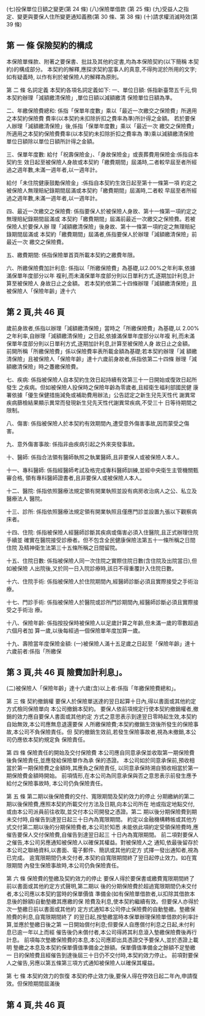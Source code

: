(七)投保單位日額之變更(第 24 條) 
(八)保險單借款 (第 25 條) (九)受益人之指定、變更與要保人住所變更通知義務(第 30 條、第 38 條) 
(十)請求權消滅時效(第 39 條) 
 

## 第 一 條 保險契約的構成

本保險單條款、附著之要保書、批註及其他約定書,均為本保險契約(以下簡稱 本契約)的構成部分。 本契約的解釋,應探求契約當事人的真意,不得拘泥於所用的文字;如有疑義時, 以作有利於被保險人的解釋為原則。 

第 二 條 名詞定義 本契約各項名詞定義如下: 一、單位日額: 
係指新臺幣五千元,倘本契約辦理「減額繳清保險」,單位日額以減額繳清 保險單位日額為準。 

二、年繳保險費總和: 
係指「保單年度數」乘以「最近一次繳交之保險費」所適用之本契約保險費 費率(以本契約未扣除折扣之費率為準)所計得之金額。 若於要保人辦理「減額繳清保險」後,係指「保單年度數」乘以「最近一次 繳交之保險費」所適用之本契約保險費費率(以本契約未扣除折扣之費率為 準)乘以減額繳清保險單位日額除以單位日額所計得之金額。 

三、保單年度數: 
給付「祝壽保險金」、「身故保險金」或喪葬費用保險金:係指自本契約生 效日起至被保險人身故或本契約「繳費期間」屆滿時,二者較早屆至者所經 過之週年數,未滿一週年者,以一週年計。 

給付「未住院健康鼓勵保險金」:係指自本契約生效日起至第十一條第一項 約定之被保險人無理賠紀錄期間屆滿或本契約「繳費期間」屆滿時,二者較 早屆至者所經過之週年數,未滿一週年者,以一週年計。 

四、最近一次繳交之保險費: 
係指要保人於被保險人身故、第十一條第一項約定之無理賠紀錄期間屆滿或 本契約「繳費期間」屆滿前最近一次繳交之保險費。若被保險人於要保人辦 理「減額繳清保險」後身故、第十一條第一項約定之無理賠紀錄期間屆滿或 本契約「繳費期間」屆滿者,係指要保人於辦理「減額繳清保險」前最近一次 繳交之保險費。 

五、繳費期間: 
係指保險單首頁所載本契約之繳費年限。 

六、所繳保險費加計利息: 
係指以「所繳保險費」為基礎,以2.00%之年利率,依據滿保單年度部分以年 複利,而未滿保單年度部分則以日單利方式,逐期加計利息,計算至被保險人 身故日止之金額。 若本契約依第二十四條辦理「減額繳清保險」且被保險人「保險年齡」達十六

## 第 2 頁,共 46 頁

歲前身故者,係指以辦理「減額繳清保險」當時之「所繳保險費」為基礎,以 2.00%之年利率,自辦理「減額繳清保險」之日起,依據滿保單年度部分以年複 利,而未滿保單年度部分則以日單利方式,逐期加計利息,計算至被保險人身 故日止之金額。 前開所稱「所繳保險費」係以保險費率表所載金額為基礎;若本契約辦理「減 額繳清保險」且被保險人「保險年齡」達十六歲前身故者,係指依第二十四條 辦理「減額繳清保險」時之躉繳保險費。 

七、疾病: 
係指被保險人自本契約生效日起持續有效第三十一日開始或復效日起所發生 之疾病。但如被保險人投保時之保險年齡為零歲者,且經衛生福利部國民健 康署依據「優生保健措施減免或補助費用辦法」公告認定之新生兒先天性代 謝異常疾病篩檢結果顯示異常而發現新生兒先天性代謝異常疾病,不受三十 日等待期間之限制。 

八、傷害: 
係指被保險人於本契約有效期間內,遭受意外傷害事故,因而蒙受之傷害。 

九、意外傷害事故: 
係指非由疾病引起之外來突發事故。 

十、醫師: 
係指合法領有醫師執照之執業醫師,且非要保人或被保險人本人。 

十一、專科醫師: 
係指經醫師考試及格完成專科醫師訓練,並經中央衛生主管機關甄審合格, 領有專科醫師證書者,且非要保人或被保險人本人。 

十二、醫院: 
係指依照醫療法規定領有開業執照並設有病房收治病人之公、私立及醫療法人 醫院。 

十三、診所: 
係指依照醫療法規定領有開業執照且僅應門診並設置九張以下觀察病床者。 

十四、住院: 
係指被保險人經醫師診斷其疾病或傷害必須入住醫院,且正式辦理住院手續並 確實在醫院接受診療者。但不包含全民健康保險法第五十一條所稱之日間住院 及精神衛生法第三十五條所稱之日間留院。 

十五、住院日數: 
係指被保險人同一次住院之實際住院日數(含住院及出院當日),但如被保險 人出院後,又於同一日入院診療時,該日不得重覆計入住院日數。 

十六、住院手術: 
係指被保險人於住院期間內,經醫師診斷必須且實際接受之手術治療。 

十七、門診手術: 
係指被保險人於醫院或診所門診期間內,經醫師診斷必須且實際接受之手術治 療。 

十八、保險年齡: 
係指按投保時被保險人以足歲計算之年齡,但未滿一歲的零數超過六個月者加 算一歲,以後每經過一個保險單年度加算一歲。 

十九、壽險當年度保險金額: 
(一)被保險人滿十五足歲之日起至「保險年齡」達十六歲前者:係指「所繳保

## 第 3 頁,共 46 頁 險費加計利息」。

(二)被保險人「保險年齡」達十六歲(含)以上者:係指「年繳保險費總和」。 

第 三 條 契約撤銷權 要保人於保險單送達的翌日起算十日內,得以書面或其他約定方式檢同保險單向 本公司撤銷本契約。 要保人依前項規定行使本契約撤銷權者,撤銷的效力應自要保人書面或其他約定 方式之意思表示到達翌日零時起生效,本契約自始無效,本公司應無息退還要保 人所繳保險費;本契約撤銷生效後所發生的保險事故,本公司不負保險責任。但 契約撤銷生效前,若發生保險事故者,視為未撤銷,本公司仍應依本契約規定負 保險責任。 

第 四 條 保險責任的開始及交付保險費 本公司應自同意承保並收取第一期保險費後負保險責任,並應發給保險單作為承 保的憑證。 本公司如於同意承保前,預收相當於第一期保險費之金額時,其應負之保險責任, 以同意承保時溯自預收相當於第一期保險費金額時開始。 前項情形,在本公司為同意承保與否之意思表示前發生應予給付之保險事故時, 本公司仍負保險責任。 

第 五 條 第二期以後保險費的交付、寬限期間及契約效力的停止 分期繳納的第二期以後保險費,應照本契約所載交付方法及日期,向本公司所在 地或指定地點交付,或由本公司派員前往收取,並交付本公司開發之憑證。第二 期以後分期保險費到期未交付時,自催告到達翌日起三十日內為寬限期間。 約定以金融機構轉帳或其他方式交付第二期以後的分期保險費者,本公司於知悉 未能依此項約定受領保險費時,應催告要保人交付保險費,自催告到達翌日起三 十日內為寬限期間。 前二項對要保人之催告,本公司另應通知被保險人以確保其權益。對被保險人之 通知,依最後留存於本公司之聯絡資料,以書面、電子郵件、簡訊或其他約定方 式擇一發出通知者,視為已完成。 逾寬限期間仍未交付者,本契約自寬限期間終了翌日起停止效力。如在寬限期間 內發生保險事故時,本公司仍負保險責任。 

第 六 條 保險費的墊繳及契約效力的停止 要保人得於要保書或繳費寬限期間終了前以書面或其他約定方式聲明,第二期以 後的分期保險費於超過寬限期間仍未交付者,本公司應以本契約當時的保單價值 準備金(如有保險單借款者,以扣除其借款本息後的餘額)自動墊繳其應繳的保 險費及利息,使本契約繼續有效。但要保人亦得於次一墊繳日前以書面或其他約 定方式通知本公司停止保險費的自動墊繳。墊繳保險費的利息,自寬限期間終了 的翌日起,按墊繳當時本保單辦理保險單借款的利率計算,並應於墊繳日後之第 一日開始償付利息;但要保人自應償付利息之日起,未付利息已逾一年以上而經 催告後仍未償付者,本公司得將其利息滾入墊繳保險費後再行計息。 前項每次墊繳保險費的本息,本公司應即出具憑證交予要保人,並於憑證上載明 墊繳之本息及本契約保單價值準備金之餘額。保單價值準備金之餘額不足墊繳一 日的保險費且經催告到達後屆三十日仍不交付時,本契約效力停止。 前項對要保人之催告,另應以第五條第三項方式通知被保險人以確保其權益。 

第 七 條 本契約效力的恢復 本契約停止效力後,要保人得在停效日起二年內,申請復效。但保險期間屆滿後

## 第 4 頁,共 46 頁
